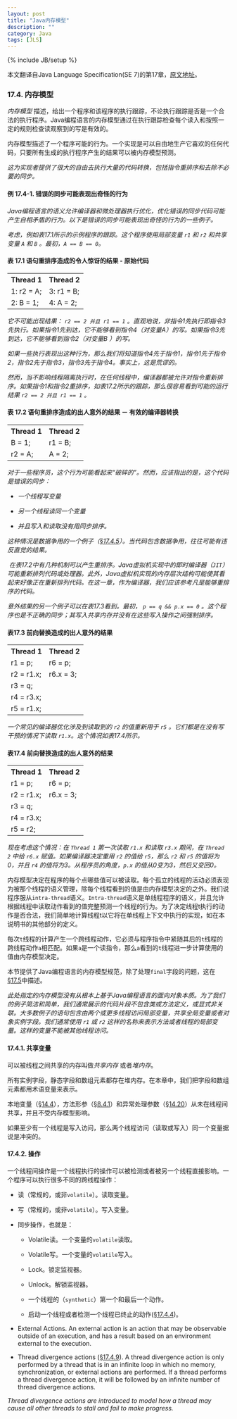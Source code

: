 ```yaml
---
layout: post
title: "Java内存模型"
description: ""
category: Java
tags: [JLS]
---
```

{% include JB/setup %}

本文翻译自Java Language Specification(SE 7)的第17章，[原文地址](http://docs.oracle.com/javase/specs/jls/se7/html/jls-17.html#jls-17.4)。

### 17.4. 内存模型

*内存模型* 描述，给出一个程序和该程序的执行跟踪，不论执行跟踪是否是一个合法的执行程序。Java编程语言的内存模型通过在执行跟踪检查每个读入和按照一定的规则检查读观察到的写是有效的。

内存模型描述了一个程序可能的行为。一个实现是可以自由地生产它喜欢的任何代码，只要所有生成的执行程序产生的结果可以被内存模型预测。

*这为实现者提供了很大的自由去执行大量的代码转换，包括指令重排序和去除不必要的同步。*

#### 例 17.4-1. 错误的同步可能表现出奇怪的行为

*Java编程语言的语义允许编译器和微处理器执行优化，优化错误的同步代码可能产生自相矛盾的行为。以下是错误的同步可能表现出奇怪的行为的一些例子。*

*考虑，例如表17.1所示的示例程序的跟踪。这个程序使用局部变量 `r1` 和 `r2` 和共享变量 `A` 和 `B` 。最初，`A == B == 0`。*

#### 表 17.1 语句重排序造成的令人惊讶的结果 - 原始代码

<table class="table table-striped table-bordered" style="width:50%">
    <tr><th>Thread 1</th><th>Thread 2</th></tr>
    <tr><td>1: r2 = A;</td><td>3: r1 = B;</td></tr>
    <tr><td>2: B = 1;</td><td>4: A = 2;</td></tr>
</table>

*它不可能出现结果： `r2 == 2 并且 r1 == 1` 。直观地说，非指令1先执行即指令3先执行。如果指令1先到达，它不能够看到指令4（对变量A）的写。如果指令3先到达，它不能够看到指令2（对变量B ）的写。*

*如果一些执行表现出这种行为，那么我们将知道指令4先于指令1，指令1先于指令2，指令2先于指令3，指令3先于指令4。事实上，这是荒谬的。*

*然而，当不影响线程隔离执行时，在任何线程中，编译器都被允许对指令重新排序。如果指令1和指令2重排序，如表17.2所示的跟踪，那么很容易看到可能的运行结果 `r2 == 2 并且 r1 == 1` 。*

#### 表 17.2 语句重排序造成的出人意外的结果 － 有效的编译器转换

<table class="table table-striped table-bordered" style="width:50%">
    <tr><th>Thread 1</th><th>Thread 2</th></tr>
    <tr><td>B = 1;</td><td>r1 = B;</td></tr>
    <tr><td>r2 = A;</td><td>A = 2;</td></tr>
</table>

*对于一些程序员，这个行为可能看起来“破碎的”。然而，应该指出的是，这个代码是错误的同步：*

- *一个线程写变量*

- *另一个线程读同一个变量*

- *并且写入和读取没有用同步排序。*

*这种情况是数据争用的一个例子（[§17.4.5](http://docs.oracle.com/javase/specs/jls/se7/html/jls-17.html#jls-17.4.5)）。当代码包含数据争用，往往可能有违反直觉的结果。*

 *在表17.2中有几种机制可以产生重排序。Java虚拟机实现中的即时编译器（`JIT`）可能重新排列代码或处理器。此外，Java虚拟机实现的内存层次结构可能使其看起来好像正在重新排列代码。在这一章，作为编译器，我们应该参考凡是能够重排序的代码。*

*意外结果的另一个例子可以在表17.3看到。最初， `p == q && p.x == 0` 。这个程序也是不正确的同步；其写入共享内存并没有在这些写入操作之间强制排序。*

#### 表17.3 前向替换造成的出人意外的结果

<table class="table table-striped table-bordered" style="width:50%">
    <tr><th>Thread 1</th><th>Thread 2</th></tr>
    <tr><td>r1 = p;</td><td>r6 = p;</td></tr>
    <tr><td>r2 = r1.x;</td><td>r6.x = 3;</td></tr>
    <tr><td>r3 = q;	</td><td></td></tr>
    <tr><td>r4 = r3.x;</td><td></td></tr>
    <tr><td>r5 = r1.x;</td><td></td></tr>
</table>

*一个常见的编译器优化涉及到读取到的 `r2` 的值重新用于 `r5` 。它们都是在没有写干预的情况下读取 `r1.x`。这个情况如表17.4所示。*

#### 表17.4 前向替换造成的出人意外的结果

<table class="table table-striped table-bordered" style="width:50%">
    <tr><th>Thread 1</th><th>Thread 2</th></tr>
    <tr><td>r1 = p;</td><td>r6 = p;</td></tr>
    <tr><td>r2 = r1.x;</td><td>r6.x = 3;</td></tr>
    <tr><td>r3 = q;	</td><td></td></tr>
    <tr><td>r4 = r3.x;</td><td></td></tr>
    <tr><td>r5 = r2;</td><td></td></tr>
</table>

*现在考虑这个情况：在 `Thread 1` 第一次读取 `r1.x` 和读取 `r3.x` 期间，在 `Thread 2` 中给 `r6.x` 赋值。如果编译器决定重用 `r2` 的值给 `r5`，那么 `r2` 和 `r5` 的值将为0，并且 `r4` 的值将为3。从程序员的角度，`p.x` 的值从0变为3，然后又变回0。*

内存模型决定在程序的每个点哪些值可以被读取。每个孤立的线程的活动必须表现为被那个线程的语义管理，除每个线程看到的值是由内存模型决定的之外。我们说程序服从`intra-thread`语义。`Intra-thread`语义是单线程程序的语义，并且允许根据线程中读取动作看到的值完整预测一个线程的行为。为了决定线程t执行的动作是否合法，我们简单地计算线程t以它将在单线程上下文中执行的实现，如在本说明书的其他部分的定义。

每次`t`线程的计算产生一个跨线程动作，它必须与程序指令中紧随其后的`t`线程的跨线程动作`a`相匹配。如果`a`是一个读指令，那么`a`看到的`t`线程进一步计算使用的值由内存模型决定。

本节提供了Java编程语言的内存模型规范，除了处理`final`字段的问题，这在[§17.5](http://docs.oracle.com/javase/specs/jls/se7/html/jls-17.html#jls-17.5)中描述。

*此处指定的内存模型没有从根本上基于Java编程语言的面向对象本质。为了我们的例子简洁和简单，我们通常展示的代码片段不包含类或方法定义，或显式非关联。大多数例子的语句包含由两个或更多线程访问局部变量，共享全局变量或者对象实例字段。我们通常使用 `r1` 或 `r2` 这样的名称来表示方法或者线程的局部变量。这样的变量不能被其他线程访问。*

#### 17.4.1. 共享变量

可以被线程之间共享的内存叫做*共享内存* 或者*堆内存*。

所有实例字段，静态字段和数组元素都存在堆内存。在本章中，我们把字段和数组元素都用术语变量来表示。

本地变量（[§14.4](http://docs.oracle.com/javase/specs/jls/se7/html/jls-14.html#jls-14.4)），方法形参（[§8.4.1](http://docs.oracle.com/javase/specs/jls/se7/html/jls-8.html#jls-8.4.1)）和异常处理参数（[§14.20](http://docs.oracle.com/javase/specs/jls/se7/html/jls-14.html#jls-14.20)）从未在线程间共享，并且不受内存模型影响。

如果至少有一个线程是写入访问，那么两个线程访问（读取或写入）同一个变量据说是冲突的。

#### 17.4.2. 操作

一个线程间操作是一个线程执行的操作可以被检测或者被另一个线程直接影响。一个程序可以执行很多不同的跨线程操作：

- 读（常规的，或非`volatile`）。读取变量。

- 写（常规的，或非`volatile`）。写入变量。

- 同步操作，也就是：
    
    - Volatile读。一个变量的`volatile`读取。
    
    - Volatile写。一个变量的`volatile`写入。
    
    - Lock。锁定监视器。
    
    - Unlock。解锁监视器。
    
    - 一个线程的（`synthetic`）第一个和最后一个动作。
    
    - 启动一个线程或者检测一个线程已终止的动作([§17.4.4](http://docs.oracle.com/javase/specs/jls/se7/html/jls-17.html#jls-17.4.4))。
    
- External Actions. An external action is an action that may be observable outside of an execution, and has a result based on an environment external to the execution.

- Thread divergence actions ([§17.4.9](http://docs.oracle.com/javase/specs/jls/se7/html/jls-17.html#jls-17.4.9)). A thread divergence action is only performed by a thread that is in an infinite loop in which no memory, synchronization, or external actions are performed. If a thread performs a thread divergence action, it will be followed by an infinite number of thread divergence actions.

*Thread divergence actions are introduced to model how a thread may cause all other threads to stall and fail to make progress.*



